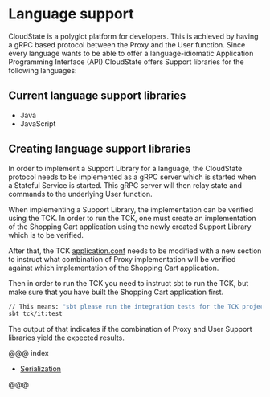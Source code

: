 # Language support

CloudState is a polyglot platform for developers.
This is achieved by having a gRPC based protocol between the Proxy and the User function. Since every language wants to be able to offer a language-idiomatic Application Programming Interface (API) CloudState offers Support libraries for the following languages:

## Current language support libraries

* Java
* JavaScript

## Creating language support libraries

In order to implement a Support Library for a language, the CloudState protocol needs to be implemented as a gRPC server which is started when a Stateful Service is started. This gRPC server will then relay state and commands to the underlying User function.

When implementing a Support Library, the implementation can be verified using the TCK. In order to run the TCK, one must create an implementation of the Shopping Cart application using the newly created Support Library which is to be verified.

After that, the TCK [application.conf](https://github.com/cloudstateio/cloudstate/blob/master/tck/src/it/resources/application.conf) needs to be modified with a new section to instruct what combination of Proxy implementation will be verified against which implementation of the Shopping Cart application.

Then in order to run the TCK you need to instruct sbt to run the TCK, but make sure that you have built the Shopping Cart application first.

```bash
// This means: "sbt please run the integration tests for the TCK project"
sbt tck/it:test
```

The output of that indicates if the combination of Proxy and User Support libraries yield the expected results.

@@@ index

* [Serialization](serialization.md)

@@@